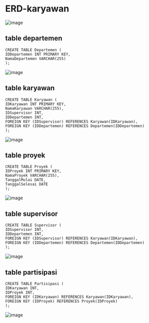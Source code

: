 # ERD-karyawan

![image](https://github.com/verz666/karyawan/assets/115523263/c6a7e8df-8082-485f-afae-1fede06aaecb)

## table departemen

    CREATE TABLE Departemen (
    IDDepartemen INT PRIMARY KEY,
    NamaDepartemen VARCHAR(255)
    );

![image](https://github.com/verz666/karyawan/assets/115523263/9955dc20-29be-4541-9317-665f98194cc8)

## table karyawan

    CREATE TABLE Karyawan (
    IDKaryawan INT PRIMARY KEY,
    NamaKaryawan VARCHAR(255),
    IDSupervisor INT,
    IDDepartemen INT,
    FOREIGN KEY (IDSupervisor) REFERENCES Karyawan(IDKaryawan),
    FOREIGN KEY (IDDepartemen) REFERENCES Departemen(IDDepartemen)
    );

![image](https://github.com/verz666/karyawan/assets/115523263/705ce4e6-6a45-47e8-ba65-d49b4c155ce3)

## table proyek

    CREATE TABLE Proyek (
    IDProyek INT PRIMARY KEY,
    NamaProyek VARCHAR(255),
    TanggalMulai DATE,
    TanggalSelesai DATE
    );

![image](https://github.com/verz666/karyawan/assets/115523263/ffaad4f2-d9d7-4661-a9e3-060fb66b0caa)

## table supervisor

    CREATE TABLE Supervisor (
    IDSupervisor INT,
    IDDepartemen INT,
    FOREIGN KEY (IDSupervisor) REFERENCES Karyawan(IDKaryawan),
    FOREIGN KEY (IDDepartemen) REFERENCES Departemen(IDDepartemen)
    );

![image](https://github.com/verz666/karyawan/assets/115523263/4af74ee9-fd47-41e9-bd4f-f08aefa24de1)

## table partisipasi

    CREATE TABLE Partisipasi (
    IDKaryawan INT,
    IDProyek INT,
    FOREIGN KEY (IDKaryawan) REFERENCES Karyawan(IDKaryawan),
    FOREIGN KEY (IDProyek) REFERENCES Proyek(IDProyek)
    );

![image](https://github.com/verz666/karyawan/assets/115523263/16cf8115-f071-431a-b761-3cb9aca45b51)
